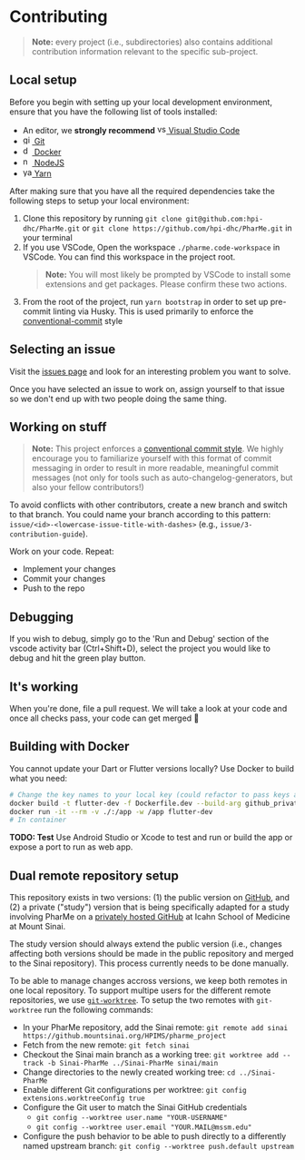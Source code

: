 # Contributing

> **Note:** every project (i.e., subdirectories) also contains additional
> contribution information relevant to the specific sub-project.

## Local setup

Before you begin with setting up your local development environment, ensure that
you have the following list of tools installed:

- An editor, we **strongly recommend** [<img
  alt="vscode-logo"
  src="https://user-images.githubusercontent.com/82543715/142914400-49d5815b-71a7-4198-9501-157fc3aa40a2.png"
  width="16" height="16"> Visual Studio Code](https://code.visualstudio.com)
- [<img
  alt="git-logo"
  src="https://user-images.githubusercontent.com/82543715/142914382-5be71efd-9e34-46c2-aad6-04255c430594.png"
  width="16" height="16"> Git](https://git-scm.com/downloads)
- [<img
  alt="docker-logo"
  src="https://user-images.githubusercontent.com/58258541/143049489-668aea70-bb2c-420d-b3e8-e0edc42a4e92.png"
  width="16" height="16"> Docker](https://docs.docker.com/get-docker/)
- [<img
  alt="nodejs-logo"
  src="https://user-images.githubusercontent.com/58258541/143050266-4a2030d1-c319-447d-812b-2ad8a4020d48.png"
  width="16" height="16"> NodeJS](https://nodejs.org)
- [<img
  alt="yarn-logo"
  src="https://user-images.githubusercontent.com/58258541/143050227-b374b1f7-e28e-4b90-b7f0-b9112521d3b1.png"
  width="16" height="16"> Yarn](https://yarnpkg.com/)

After making sure that you have all the required dependencies take the following
steps to setup your local environment:

1. Clone this repository by running `git clone
   git@github.com:hpi-dhc/PharMe.git` or `git clone
   https://github.com/hpi-dhc/PharMe.git` in your terminal
2. If you use VSCode, Open the workspace `./pharme.code-workspace` in VSCode.
You can find this workspace in the project root.
    > **Note:** You will most likely be prompted by VSCode to install some
    > extensions and get packages. Please confirm these two actions.
3. From the root of the project, run `yarn bootstrap` in order to set up
pre-commit linting via Husky. This is used primarily to enforce the
[conventional-commit](https://www.conventionalcommits.org/en/v1.0.0/) style

## Selecting an issue

Visit the [issues page](https://github.com/hpi-dhc/PharMe/issues) and look for
an interesting problem you want to solve.

Once you have selected an issue to work on, assign yourself to that issue so we
don't end up with two people doing the same thing.

## Working on stuff

> **Note:** This project enforces a [conventional commit
> style](https://www.conventionalcommits.org/en/v1.0.0/). We highly encourage
> you to familiarize yourself with this format of commit messaging in order to
> result in more readable, meaningful commit messages (not only for tools such
> as auto-changelog-generators, but also your fellow contributors!)

To avoid conflicts with other contributors, create a new branch and switch to
that branch. You could name your branch according to this pattern:
`issue/<id>-<lowercase-issue-title-with-dashes>` (e.g.,
`issue/3-contribution-guide`).

Work on your code. Repeat:

- Implement your changes
- Commit your changes
- Push to the repo

## Debugging

If you wish to debug, simply go to the 'Run and Debug' section of the vscode
activity bar (Ctrl+Shift+D), select the project you would like to debug and hit
the green play button.

## It's working

When you're done, file a pull request. We will take a look at your code and once
all checks pass, your code can get merged 🥳

## Building with Docker

You cannot update your Dart or Flutter versions locally?
Use Docker to build what you need:

```bash
# Change the key names to your local key (could refactor to pass keys as secrets)
docker build -t flutter-dev -f Dockerfile.dev --build-arg github_private_key="$(cat ~/.ssh/github)" --build-arg github_public_key="$(cat ~/.ssh/github.pub)" .
docker run -it --rm -v ./:/app -w /app flutter-dev
# In container
```

**TODO: Test** Use Android Studio or Xcode to test and run or build the app or expose a port to run as web app.

## Dual remote repository setup

This repository exists in two versions: (1) the public version on
[GitHub](https://github.com/hpi-dhc/PharMe), and (2) a private ("study")
version that is being specifically adapted for a study involving PharMe on a
[privately hosted GitHub](https://github.mountsinai.org/HPIMS/pharme_project)
at Icahn School of Medicine at Mount Sinai.

The study version should always extend the public version (i.e., changes affecting
both versions should be made in the public repository and merged to the Sinai
repository). This process currently needs to be done manually.

To be able to manage changes accross versions, we keep both remotes in one
local repository. To support multipe users for the different remote repositories,
we use [`git-worktree`](https://git-scm.com/docs/git-worktree).
To setup the two remotes with `git-worktree` run the following commands:

- In your PharMe repository, add the Sinai remote:
  `git remote add sinai https://github.mountsinai.org/HPIMS/pharme_project`
- Fetch from the new remote: `git fetch sinai`
- Checkout the Sinai main branch as a working tree:
  `git worktree add --track -b Sinai-PharMe ../Sinai-PharMe sinai/main`
- Change directories to the newly created working tree: `cd ../Sinai-PharMe`
- Enable different Git configurations per worktree:
  `git config extensions.worktreeConfig true`
- Configure the Git user to match the Sinai GitHub credentials
  - `git config --worktree user.name "YOUR-USERNAME"`
  - `git config --worktree user.email "YOUR.MAIL@mssm.edu"`
- Configure the push behavior to be able to push directly to a differently named
  upstream branch: `git config --worktree push.default upstream`
